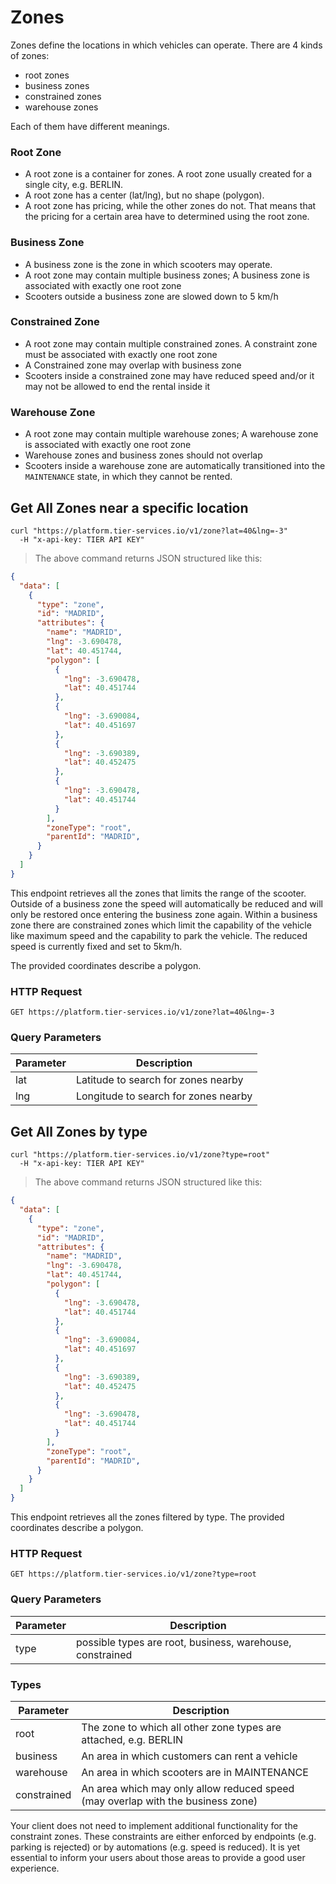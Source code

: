 
# Zones

Zones define the locations in which vehicles can operate.
There are 4 kinds of zones:

  - root zones
  - business zones
  - constrained zones
  - warehouse zones

Each of them have different meanings.

### Root Zone

 - A root zone is a container for zones. A root zone usually created for a single
   city, e.g. BERLIN.
 - A root zone has a center (lat/lng), but no shape (polygon).
 - A root zone has pricing, while the other zones do not. That means that the pricing
for a certain area have to determined using the root zone.

### Business Zone
 - A business zone is the zone in which scooters may operate.
 - A root zone may contain multiple business zones; A business zone is associated
   with exactly one root zone
 - Scooters outside a business zone are slowed down to 5 km/h

### Constrained Zone
 - A root zone may contain multiple constrained zones. A constraint zone must be
   associated with exactly one root zone
 - A Constrained zone may overlap with business zone
 - Scooters inside a constrained zone may have reduced speed and/or it may not
   be allowed to end the rental inside it

### Warehouse Zone
 - A root zone may contain multiple warehouse zones; A warehouse zone is associated
   with exactly one root zone
 - Warehouse zones and business zones should not overlap
 - Scooters inside a warehouse zone are automatically transitioned into the
   `MAINTENANCE` state, in which they cannot be rented.

## Get All Zones near a specific location

```shell
curl "https://platform.tier-services.io/v1/zone?lat=40&lng=-3"
  -H "x-api-key: TIER API KEY"
```

> The above command returns JSON structured like this:

```json
{
  "data": [
    {
      "type": "zone",
      "id": "MADRID",
      "attributes": {
        "name": "MADRID",
        "lng": -3.690478,
        "lat": 40.451744,
        "polygon": [
          {
            "lng": -3.690478,
            "lat": 40.451744
          },
          {
            "lng": -3.690084,
            "lat": 40.451697
          },
          {
            "lng": -3.690389,
            "lat": 40.452475
          },
          {
            "lng": -3.690478,
            "lat": 40.451744
          }
        ],
        "zoneType": "root",
        "parentId": "MADRID",
      }
    }
  ]
}

```

This endpoint retrieves all the zones that limits the range of the scooter. Outside of a business zone
the speed will automatically be reduced and will only be restored once entering the business zone again.
Within a business zone there are constrained zones which limit the capability of the vehicle like maximum
speed and the capability to park the vehicle. The reduced speed is currently fixed and set to 5km/h.

The provided coordinates describe a polygon.

### HTTP Request

`GET https://platform.tier-services.io/v1/zone?lat=40&lng=-3`

### Query Parameters

Parameter  | Description
--------- | -----------
lat | Latitude to search for zones nearby
lng | Longitude to search for zones nearby


## Get All Zones by type

```shell
curl "https://platform.tier-services.io/v1/zone?type=root"
  -H "x-api-key: TIER API KEY"
```

> The above command returns JSON structured like this:

```json
{
  "data": [
    {
      "type": "zone",
      "id": "MADRID",
      "attributes": {
        "name": "MADRID",
        "lng": -3.690478,
        "lat": 40.451744,
        "polygon": [
          {
            "lng": -3.690478,
            "lat": 40.451744
          },
          {
            "lng": -3.690084,
            "lat": 40.451697
          },
          {
            "lng": -3.690389,
            "lat": 40.452475
          },
          {
            "lng": -3.690478,
            "lat": 40.451744
          }
        ],
        "zoneType": "root",
        "parentId": "MADRID",
      }
    }
  ]
}

```

This endpoint retrieves all the zones filtered by type.
The provided coordinates describe a polygon.

### HTTP Request

`GET https://platform.tier-services.io/v1/zone?type=root`

### Query Parameters

Parameter  | Description
--------- | -----------
type | possible types are root, business, warehouse, constrained

### Types
Parameter   | Description
----------- | -----------
root        | The zone to which all other zone types are attached, e.g. BERLIN
business    | An area in which customers can rent a vehicle
warehouse   | An area in which scooters are in MAINTENANCE
constrained | An area which may only allow reduced speed (may overlap with the business zone)

<aside class="notice">
Your client does not need to implement additional functionality for the constraint zones. These
constraints are either enforced by endpoints (e.g. parking is rejected) or by automations
(e.g. speed is reduced). It is yet essential to inform your users about those areas to provide a
good user experience.
</aside>
